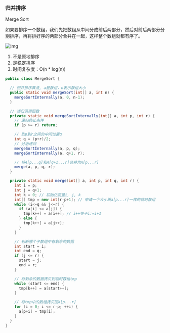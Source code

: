 
### 归并排序

Merge Sort

如果要排序一个数组，我们先把数组从中间分成前后两部分，然后对前后两部分分别排序，再将排好序的两部分合并在一起，这样整个数组就都有序了。

![img](/asserts/img/db7f892d3355ef74da9cd64aa926dc2b.jpg)

1. 不是原地排序
2. 是稳定排序
3. 时间复杂度：O(n * log(n))

``` java
public class MergeSort {

  // 归并排序算法, a是数组，n表示数组大小
  public static void mergeSort(int[] a, int n) {
    mergeSortInternally(a, 0, n-1);
  }

  // 递归调用函数
  private static void mergeSortInternally(int[] a, int p, int r) {
    // 递归终止条件
    if (p >= r) return;

    // 取p到r之间的中间位置q
    int q = (p+r)/2;
    // 分治递归
    mergeSortInternally(a, p, q);
    mergeSortInternally(a, q+1, r);

    // 将A[p...q]和A[q+1...r]合并为A[p...r]
    merge(a, p, q, r);
  }

  private static void merge(int[] a, int p, int q, int r) {
    int i = p;
    int j = q+1;
    int k = 0; // 初始化变量i, j, k
    int[] tmp = new int[r-p+1]; // 申请一个大小跟a[p...r]一样的临时数组
    while (i<=q && j<=r) {
      if (a[i] <= a[j]) {
        tmp[k++] = a[i++]; // i++等于i:=i+1
      } else {
        tmp[k++] = a[j++];
      }
    }

    // 判断哪个子数组中有剩余的数据
    int start = i;
    int end = q;
    if (j <= r) {
      start = j;
      end = r;
    }

    // 将剩余的数据拷贝到临时数组tmp
    while (start <= end) {
      tmp[k++] = a[start++];
    }

    // 将tmp中的数组拷贝回a[p...r]
    for (i = 0; i <= r-p; ++i) {
      a[p+i] = tmp[i];
    }
  }
}
```